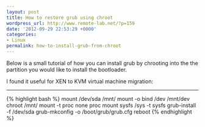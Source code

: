 ```yaml
---
layout: post
title: How to restore grub using chroot
wordpress_url: http://www.remote-lab.net/?p=159
date: '2012-09-29 22:53:29 +0000'
categories:
- Linux
permalink: how-to-install-grub-from-chroot
---
```

Below is a small tutorial of how you can install grub by chrooting into the the partition you would like to install the bootloader. 

I found it useful for XEN to KVM virtual machine migration:

___

{% highlight bash %}
mount /dev/sda /mnt/
mount -o bind /dev /mnt/dev
chroot /mnt/
mount -t proc none proc
mount sysfs /sys -t sysfs
grub-install -f /dev/sda
grub-mkconfig -o /boot/grub/grub.cfg
reboot
{% endhighlight %} 
